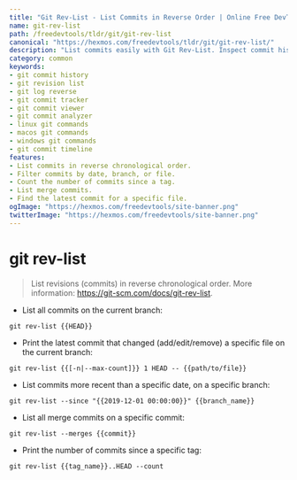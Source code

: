 ```yaml
---
title: "Git Rev-List - List Commits in Reverse Order | Online Free DevTools by Hexmos"
name: git-rev-list
path: /freedevtools/tldr/git/git-rev-list
canonical: "https://hexmos.com/freedevtools/tldr/git/git-rev-list/"
description: "List commits easily with Git Rev-List. Inspect commit history and track changes in your repository. Free online tool, no registration required."
category: common
keywords:
- git commit history
- git revision list
- git log reverse
- git commit tracker
- git commit viewer
- git commit analyzer
- linux git commands
- macos git commands
- windows git commands
- git commit timeline
features:
- List commits in reverse chronological order.
- Filter commits by date, branch, or file.
- Count the number of commits since a tag.
- List merge commits.
- Find the latest commit for a specific file.
ogImage: "https://hexmos.com/freedevtools/site-banner.png"
twitterImage: "https://hexmos.com/freedevtools/site-banner.png"
---
```


# git rev-list

> List revisions (commits) in reverse chronological order.
> More information: <https://git-scm.com/docs/git-rev-list>.

- List all commits on the current branch:

`git rev-list {{HEAD}}`

- Print the latest commit that changed (add/edit/remove) a specific file on the current branch:

`git rev-list {{[-n|--max-count]}} 1 HEAD -- {{path/to/file}}`

- List commits more recent than a specific date, on a specific branch:

`git rev-list --since "{{2019-12-01 00:00:00}}" {{branch_name}}`

- List all merge commits on a specific commit:

`git rev-list --merges {{commit}}`

- Print the number of commits since a specific tag:

`git rev-list {{tag_name}}..HEAD --count`
